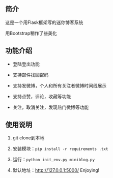 ## 简介

这是一个用Flask框架写的迷你博客系统

用Bootstrap稍作了些美化

## 功能介绍

- 登陆登出功能

- 支持邮件找回密码

- 支持发微博，个人和所有关注者微博时间线展示

- 支持点赞，评论，收藏等功能

- 关注，取消关注，发现热门微博等功能

## 使用说明

1.  git clone到本地

2. 安装模块：`pip install -r requirements .txt`

3. 运行：`python init_env.py miniblog.py`

4. 默认地址：http://127.0.0.1:5000/ Enjoying!
